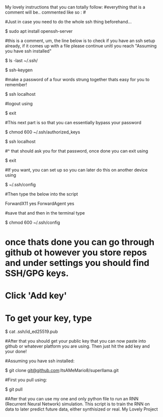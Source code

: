 My lovely instructions that you can totally follow:
#everything that is a comment will be.. commented like so : #

#Just in case you need to do the whole ssh thing beforehand...

$ sudo apt install openssh-server

#this is a comment, um, the line below is to check if you have an ssh setup already, if it comes up with a file please continue unitl you reach "Assuming you have ssh installed"

$ ls -last ~/.ssh/

$ ssh-keygen

#make a password of a four words strung together thats easy for you to remember!

$ ssh localhost

#logout using

$ exit

#This next part is so that you can essentially bypass your password

$ chmod 600 ~/.ssh/authorized_keys

$ ssh localhost

#^ that should ask you for that password, once done you can exit using

$ exit

#If you want, you can set up so you can later do this on another device using

$ ~/.ssh/config

#Then type the below into the script

ForwardX11 yes
ForwardAgent yes

#save that and then in the terminal type

$ chmod 600 ~/.ssh/config

# once thats done you can go through github ot however you store repos and under settings you should find SSH/GPG keys.
# Click 'Add key' 
# To get your key, type

$ cat .ssh/id_ed25519.pub

#After that you should get your public key that you can now paste into github or whatever platform you are using. Then just hit the add key and your done!

#Assuming you have ssh installed:

$ git clone git@github.com:ItsAMeMario8/superllama.git

#First you pull using:

$ git pull

#After that you can use my one and only python file to run an RNN (Recurrent Neural Network) simulation. This script is to train the RNN on data to later predict future data, either synthisized or real.
My Lovely Project
